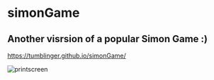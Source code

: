 # simonGame

## Another visrsion of a popular Simon Game :)

https://tumblinger.github.io/simonGame/

![printscreen](https://user-images.githubusercontent.com/77502878/154587208-56c2efab-3647-453a-b40c-9ef98edd3b97.JPG)
